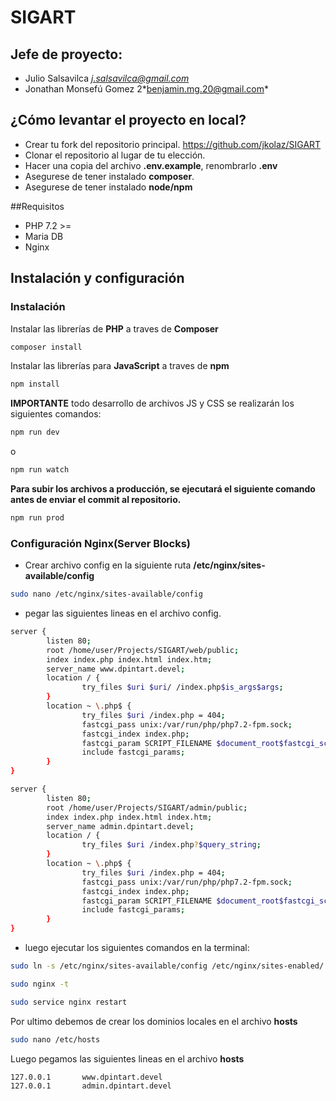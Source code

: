 # SIGART

## Jefe de proyecto: 
* Julio Salsavilca *<j.salsavilca@gmail.com>*
* Jonathan Monsefú Gomez 2*<benjamin.mg.20@gmail.com>*

## ¿Cómo levantar el proyecto en local?

* Crear tu fork del repositorio principal.
    https://github.com/jkolaz/SIGART
* Clonar el repositorio al lugar de tu elección.
* Hacer una copia del archivo **.env.example**, renombrarlo **.env**
* Asegurese de tener instalado **composer**.
* Asegurese de tener instalado **node/npm**

##Requisitos
* PHP 7.2 >=
* Maria DB
* Nginx

## Instalación y configuración
### Instalación 
Instalar las librerías de **PHP** a traves de **Composer**
```sh
composer install
```
Instalar las librerías para **JavaScript** a traves de **npm**
```sh
npm install
```
**IMPORTANTE** todo desarrollo de archivos JS y CSS se realizarán los siguientes comandos:
```sh
npm run dev
```
o
```sh
npm run watch
```

**Para subir los archivos a producción, se ejecutará el siguiente comando antes de enviar el commit al repositorio.**
```sh
npm run prod
```

### Configuración Nginx(Server Blocks)

* Crear archivo config en la siguiente ruta **/etc/nginx/sites-available/config**
```sh
sudo nano /etc/nginx/sites-available/config
```

* pegar las siguientes lineas en el archivo config.

```sh
server {
        listen 80;
        root /home/user/Projects/SIGART/web/public;
        index index.php index.html index.htm;
        server_name www.dpintart.devel;
        location / {
                try_files $uri $uri/ /index.php$is_args$args;
        }
        location ~ \.php$ {
                try_files $uri /index.php = 404;
                fastcgi_pass unix:/var/run/php/php7.2-fpm.sock;
                fastcgi_index index.php;
                fastcgi_param SCRIPT_FILENAME $document_root$fastcgi_script_name;
                include fastcgi_params;
        }
}

server {
        listen 80;
        root /home/user/Projects/SIGART/admin/public;
        index index.php index.html index.htm;
        server_name admin.dpintart.devel;
        location / {
                try_files $uri /index.php?$query_string;
        }
        location ~ \.php$ {
                try_files $uri /index.php = 404;
                fastcgi_pass unix:/var/run/php/php7.2-fpm.sock;
                fastcgi_index index.php;
                fastcgi_param SCRIPT_FILENAME $document_root$fastcgi_script_name;
                include fastcgi_params;
        }
}
```
* luego ejecutar los siguientes comandos en la terminal:
```sh
sudo ln -s /etc/nginx/sites-available/config /etc/nginx/sites-enabled/
```
```sh
sudo nginx -t
```
```sh
sudo service nginx restart
```

Por ultimo debemos de crear los dominios locales en el archivo **hosts**

```sh
sudo nano /etc/hosts
```

Luego pegamos las siguientes lineas en el archivo **hosts**
```sh
127.0.0.1       www.dpintart.devel
127.0.0.1       admin.dpintart.devel
```

